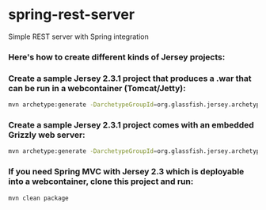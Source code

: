 # spring-rest-server
Simple REST server with Spring integration

### Here's how to create different kinds of Jersey projects:

### Create a sample Jersey 2.3.1 project that produces a .war that can be run in a webcontainer (Tomcat/Jetty):

```sh
mvn archetype:generate -DarchetypeGroupId=org.glassfish.jersey.archetypes -DarchetypeArtifactId=jersey-quickstart-webapp -DarchetypeVersion=2.21 -DgroupId=com.group-xyz -DartifactId=spring-mvc-jersey-rest -DinteractiveMode=false
```

### Create a sample Jersey 2.3.1 project comes with an embedded Grizzly web server:
```sh
mvn archetype:generate -DarchetypeGroupId=org.glassfish.jersey.archetypes -DarchetypeArtifactId=jersey-quickstart-grizzly2 -DarchetypeVersion=2.21 -DgroupId=com.group-xyz -DartifactId=spring-mvc-jersey-rest -DinteractiveMode=false
```

### If you need Spring MVC with Jersey 2.3 which is deployable into a webcontainer, clone this project and run:
```sh
mvn clean package
```
